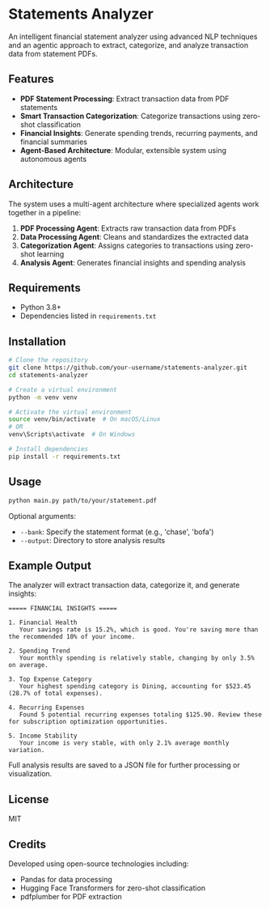 # Statements Analyzer

An intelligent financial statement analyzer using advanced NLP techniques and an agentic approach to extract, categorize, and analyze transaction data from statement PDFs.

## Features

- **PDF Statement Processing**: Extract transaction data from PDF statements
- **Smart Transaction Categorization**: Categorize transactions using zero-shot classification
- **Financial Insights**: Generate spending trends, recurring payments, and financial summaries
- **Agent-Based Architecture**: Modular, extensible system using autonomous agents

## Architecture

The system uses a multi-agent architecture where specialized agents work together in a pipeline:

1. **PDF Processing Agent**: Extracts raw transaction data from PDFs
2. **Data Processing Agent**: Cleans and standardizes the extracted data
3. **Categorization Agent**: Assigns categories to transactions using zero-shot learning
4. **Analysis Agent**: Generates financial insights and spending analysis

## Requirements

- Python 3.8+
- Dependencies listed in `requirements.txt`

## Installation

```bash
# Clone the repository
git clone https://github.com/your-username/statements-analyzer.git
cd statements-analyzer

# Create a virtual environment
python -m venv venv

# Activate the virtual environment
source venv/bin/activate  # On macOS/Linux
# OR
venv\Scripts\activate  # On Windows

# Install dependencies
pip install -r requirements.txt
```

## Usage

```bash
python main.py path/to/your/statement.pdf
```

Optional arguments:
- `--bank`: Specify the statement format (e.g., 'chase', 'bofa')
- `--output`: Directory to store analysis results

## Example Output

The analyzer will extract transaction data, categorize it, and generate insights:

```
===== FINANCIAL INSIGHTS =====

1. Financial Health
   Your savings rate is 15.2%, which is good. You're saving more than the recommended 10% of your income.

2. Spending Trend
   Your monthly spending is relatively stable, changing by only 3.5% on average.

3. Top Expense Category
   Your highest spending category is Dining, accounting for $523.45 (28.7% of total expenses).

4. Recurring Expenses
   Found 5 potential recurring expenses totaling $125.90. Review these for subscription optimization opportunities.

5. Income Stability
   Your income is very stable, with only 2.1% average monthly variation.
```

Full analysis results are saved to a JSON file for further processing or visualization.

## License

MIT

## Credits

Developed using open-source technologies including:
- Pandas for data processing
- Hugging Face Transformers for zero-shot classification
- pdfplumber for PDF extraction